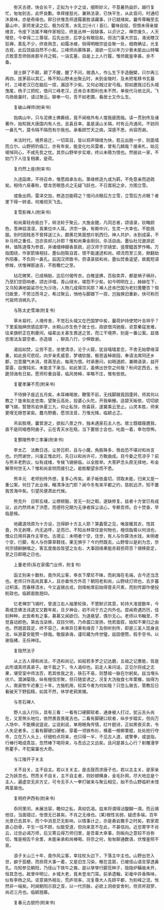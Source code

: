 <!-- { "loadSidebar": true } -->
　　弥天古德，快会长干，正拟为十夕之谈，细聆妙义，不意暑热益炽，越行复忙，匆匆别去，此怀良歉。幸拜接慈光，兼熟法录，已快平生，从此音问，时通叨沐臭味，亦是奇缘也。即日伏惟吾师道履嘉胜请藏事，计已就绪矣。曩传尊翰至玄墓山中，家师发读之后，极为叹羡，水乳兰[卄/(〡臣)]，馨味自投，但恨未得亲接绪言，令座下法属不睹作家相见，终是丛林一段缺事。以贞计之，禅宗废久，人天增悲，今幸得二三尊宿，后先出世，后学业有眼目矣。但法门事大宗旨，淆讹瞎汉狂禅，紊乱不少，终夜熟念，如履冰棱，倘得明眼宗徒会聚一处，细商确证，光复古规，此后饶益自然不小矣。三峰师向慕殊甚，渴欲一见以年力少衰未能出山特嘱贞致意吾师倘肯那半月之暇，一诣玄墓，自是上上人行履，惟师裁鉴幸甚。余不备。

　　居士醉了不颠，颠了不醒，醒了不问，做酒人，作么生下手造麹檗，只尔再三再四，拔茅茹以其汇。殊不知山野未出聚云时，未到金陵时，及未把笔移书玄墓时，三峰老汉已在脑后一捏，漏逗不少矣。又何必贼过安弓哉。假如邀我过石头城曳尾，杨子江把柁，借问三峰老汉，还肯合本图利也未不然，单俟代马依北风，飞鸟扬故巢时，请过聚云。聊奉一句，吾不如老圃，看居士又作么生。

　　复破山禅师(附来书)

　　抱病山中，只与泥佛土佛撕结，竟不闻格外有人惺我疲困哉。读一贯别传及诸著作，始知我大唐国内有人也，且喜且幸。虽是溪山关隔，时有云月通风，不妨同一鼻孔气，莫令隔不隔而有尔我也。承看顾竺天之病，深感不悉，尚容而谢。

　　末法时代，境界易迁，一切耳目，皆以郑声锦缕为快，若云出脱一步，则面墙而立尔。山野把钓临江，亦有年矣，能变化吐风雷者，曾有几鳞哉？接来札，始见嗟悼同心，不咸先哲之忧。其奈山野举步实艰，终以未晤为恨也。然彼此一家，不妨门下人往复相袭，是荷。

　　复灼然上座(附来书)

　　久违函席，不待召命，惟愿趋承左右。第缘修造九或为羁，不免意亲而迹疏矣。相侍六易春秋，壁龙苦眼恳点之无疑飞跃也，不日嵩祝之余，方图立雪。

　　或鱼出网，雷泽交加，修造岂能碍之？借问点眼后方立雪，立雪后方点眼？者里下得一转语，何难彻天飞去。

　　复雪影禅人(附来书)

　　和尚乘轻舟抵白下，转法轮于聚云，大施金鎞，凡同志者，颂语录，钦睹颜色，羡神驭凛凛，真果位中人耳。济宗一脉，有赖中兴，生灵一大幸也，不胜佩服。别时因贱恙不曾拜送江头，觑黄花笑面想片帆西归，神人共护，水到成渠，不补马师之重任，岂亦丧却儿孙耶？惟和尚秉金刚剑，杀活自由。墨仙社兄遨游武林，值陈道尊为参首，并诸缙绅瓣香禀疏，迎汉师于宗镜堂，竖摩醯首罗作略，万指围绕，作家箭锋相拄，墨仙抱赃自首，恨不能速迓和尚。顺流而至三吴，掀翻劫外阳春，不负同一鼻孔。兹因汉师致书，赍语录屈和尚，墨仙焚香遥望，故裁短语修候，伏惟禅那迪吉，不胜瞻伫之至。

　　拈花微笑，已成祸胎，迄后付偈传衣，白椎竖拂，百般卖弄，都是祸子祸孙，乃至扪空窃响者，颂古评唱，青山绿水，嗟怨不少矣。如今明明在上，赫赫在下，又乌知满地袈裟尽化为沙场，人物几成得宗风耶？禅人还肯巴国为老妇蓍簪否？倘归故里，不劳泣而寻之，希过聚云，悄地与脚跟下一捏，岂独换旧重新，快可称历代祖师消祸丸子。

　　与陈太史雪滩(附复书)

　　草木易时，人境传舍，不觉石头城又在巴国梦中矣，曩荷护持使梵叶吉祥乎？下里奚独绅庶感庇即字。水桐山亦生色于居士也，政欲借鸿驰报，讵意秦寇发难，往来旗帜正在荆夔间，缁辈出关甚生畏途之苦，而江干境界，别是一番公案。兹值忠南法友碧空者，亦造琅　，聊具八行，少伸致谢。

　　渴焰如焚，尘劳不息，坐使清凉，沦于火窟，犹自嘻嘻爱恋，不舍无始孽缘深重，如此良可悲叹。向岁亲炙威音，梦魂钦服，极思返棹故园，奉请法席同还乡郡，岂意魔气未消，荏苒至此，每用为恨。时承惠问，如晤道颜，兼赐语录，益开蒙荟，自愧钝劣，未能言下承当，如此笨汉，虽佛出世奈之何哉？秋间定西去，长跪领诲有日矣。愿师珍重自葆，临风倚棹，率略不庄，惟有依依。

　　复瞿孝廉不荒(附来书)

　　不侍狮子座近五月矣，未耳棒喝故，鞭策不前，无线脚跟竟因蓬转，师其何以教之？旋来拟走忠南，望聚云高处，投婆心头陀，开我柴栅。适碧天皈依，切切欲攀飞锡，暂憩吊岩休夏三九，仰止私悰，欣喜获，遂冀乘云至止。山灵本胜，师来更增无限苍翠矣。蠢鸟野鹿，愿领法音，万惟光降，临颖忐忑。

　　吊岩胜境，曩曾游之，欲拟八景之作，独未遇泉石主人也。居士既蜡屐邀我，直不是同唱卷阿曲子。云在青天水在瓶，当下要居士会也，叱面一着，幸勿惊怖。

　　复酆陵熊李三孝廉(附来书)

　　李太乙　法教日违，尘劳日积，且与小魔，角胜殊多，唇齿恐不堪对和尚言也。灼然谢世，兴废正惟此时。先日以和尚许可，方敢曲成。目今委之荒凉乎？前与熊丰老酌议，似有成绪，专候飞锡俯临，以全胜举。大菩萨念头原无择地，布金解带何世无人？惟和尚哀悯而接引之。曷胜颙望余而不悉。

　　熊丰元　老师别传外想，复多心传矣。弟子皈依虽切，领取未能，归来又是一重公案，何日了此业缘，睹清净法门耶？闻今冬有来平都之约，慈航远济，知不置我苦海中矣。引望风便肃此代候。

　　熊克升　日聆玄绪，尘襟顿豁，苦无一刻之暇，遂缺修复。兹者十方堂已有成议，此灼然师未了洪愿，而德符兄期为无诤者挥尘谈心，专赖吾师。合十焚香，早临是候。

　　地藏道场原为十方设，岂得鲜十方主人耶？第蠡管之见，唯是暖其衣，饱其食，外无剥啄，内无追呼，足而已，不知丛林常住是何物也，檀信脂膏以何消也，僧众日用将甚作主宰也。古德云：未明者个空，住世，有人与你算汤水钱，未明者个空，行脚，有人与你算草鞋钱，果无惧乎？今灼然既去，山野曾以是刹为念，奈何宗镜鲜酬唱之，客玄度凿齿皆望之左右，大事因缘果能赤肩担荷否？锡移匪定，至之日即晤之日也。

　　上董老师(系在家儒门业师，附复书)

　　函丈别来十数秋，竟作风尘客，幸衣下摩尼不昧，而刹海在毛端，古今还当念也。老师只作高尚其事人，且亦垂怜方外否？朝阳老和尚，山野续灯师也，去岁暮过枳溪，而春移浯水，今又返锡古戎，则绛帐席前始得晋夫尺素，而别传鄙作便投削政也。临颖曷胜翘仰。

　　忆老禅宗飞锡时，曾道江右人袖里轮珠，不慧默识其意，轮持大准提数年，今斋戒念佛法讳道文又数年矣，旦夕神会，初不间于方之内外也。尝闻奇遇历历，佳刻种种，此皆希有之事，慕慕又闻欲归，为道悬望，偶尔无心。老师以书翰至，不觉喜动颜色。第齿当柒帙，双目欠明，乃命震口宣扬，恍若面叙，始知不果归之由也。然翘首跂足，终不容己，未审异日果有缘否？及侧听别传，即是三圣人现身说法，纵游夏安能赞一辞哉。敬服承诲，谨珍藏为传世璧。兹因便筒，假手空书。以谢临楮，无任神往。

　　复隐然法子

　　从上古人得和尚法，不违和尚记。如般若多罗之记达磨，五祖之记惠能，皆是此所谓真师真弟子。故千载之下，令人渴仰也。前走人来问话，正见尔将成之志果，堪受室中师法否，若其依我之言，铁石不易，则慧祖一脉在尔躬矣。兹当埋头伏爪，潜渊菊隐，纵有檀信宗聚，但只随宜诱之，况复大沩独食七年栗橡，始得为人，南泉牧牛迟重三十年，方施机用，较其今者为何如哉？只恁么做去，管教后日看破天下野狐精，如其不然，休学老鸦笑猪。

　　与苍石禅人

　　野人出入行队，具有三看：一看有口硬脚软者，通身被人打过，犹云舌头尚在，又至煞头地位，依然畏首畏尾去也。二看有脚硬口软者，纵步步踏实，但向万人场中，不能横说竖说，尘说刹说，单用眼角传情，红叶题诗，正如黑夜买卖，令人失足者多。三看有脚硬口硬者，穿着一领铁布衫，横着一根楖栗棍，处处抢行夺市，立在万人头上，仔细检点将来，也只得一半，不见古人道，或擎拳，或竖指，行棒行喝成乖旨，忽然棒下喝将来，与吾远之又远矣。且问是甚么心行？射雕漫学熊瞿手，不犯窠巢也大奇。

　　与江陵开子关主

　　关不自关，主不自主。若以关关主，是击鼓而求唐子也，若以主主关，是家亲之为妖祟也。然而关不自关，主不自主者，则妙翅横身，金毛扑网，尽大地总是个主人，遍虚空无非方丈，可令无手人一拳打破来与聚云相见，始不负山野临轩未惜两茎眉也。

　　复明府尹西有(附来书)

　　忝同里闬，未展法容，瞻仰之私，真如饥渴。兹来将谓得沾醍醐一滴，而云锡他往，当面错过，怅恨无已甚矣。不肖之无缘也。(某)根性劣弱，疑虑多端，百年光景已去其半，而个中消息茫无影响，以情事计之，亦是悬岩撒手之时矣。若家君直心劲骨，平生一往不顾，似能受道，但向来意不在此，不甚信向。近忽寄字不肖云，过忠必谒万师，后又寄云得万师归里，是吾辈大幸事，则皈向之意较不肖弥切，惟是相去千余里，未能亲承和尚棒喝，将奈之何，匆匆聊通数语，伏惟鉴照不宣。

　　浪子关山三十年，竟作风尘客，幸拄杖头边下，下落主中主也。山野出世入世，癖于孤梗，而担荷大事一着，又是旧生习染，稚在芸窗，已被径山语言穿透鼻孔。乌知参见朝阳，乃径山下铁牛之裔，是以孳孳行脚觅种子，隐隐炉鞴凿未开，恒其念也。故里中明公，乡城大老，竟未登龙门耳。前承遗翰，彩毫中异香殊味，似有李杨之风。讵意锡外相左，荒庐坦率，况复尊大人先顾平都，为别峰之混，怅然非一端矣。时闻朝阳示寂之音，以一代宗脉，必欲上洞收安舍利，但资斧寂寥，尚迟三月也。临颖翘慕。

　　复春元古貌符(附来书)

